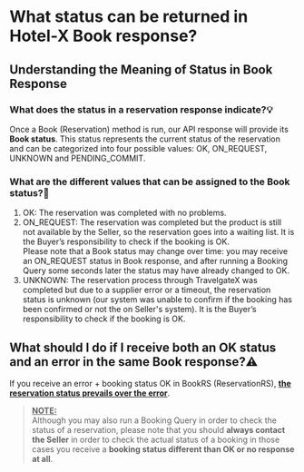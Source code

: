 ﻿---
sidebar_position: 2
---

# What status can be returned in Hotel-X Book response?
## Understanding the Meaning of Status in Book Response


### What does the status in a reservation response indicate?💡
Once a Book (Reservation) method is run, our API response will provide its **Book status**. This status represents the current status of the reservation and can be categorized into four possible values: OK, ON_REQUEST, UNKNOWN and PENDING_COMMIT.

### What are the different values that can be assigned to the Book status?🔎
1. OK: The reservation was completed with no problems.
1. ON_REQUEST: The reservation was completed but the product is still not available by the Seller, so the reservation goes into a waiting list. It is the Buyer’s responsibility to check if the booking is OK.  
Please note that a Book status may change over time: you may receive an ON_REQUEST status in Book response, and after running a Booking Query some seconds later the status may have already changed to OK.
1. UNKNOWN: The reservation process through TravelgateX was completed but due to a supplier error or a timeout, the reservation status is unknown (our system was unable to confirm if the booking has been confirmed or not the on Seller's system). It is the Buyer’s responsibility to check if the booking is OK.
## What should I do if I receive both an OK status and an error in the same Book response?⚠️
If you receive an error + booking status OK in BookRS (ReservationRS), <ins>**the reservation status prevails over the error**</ins>.
 
><ins>**NOTE:**</ins>  
>Although you may also run a Booking Query in order to check the status of a reservation, please note that you should **always contact the Seller** in order to check the actual status of a booking in those cases you receive a **booking status different than OK or no response at all**.


 